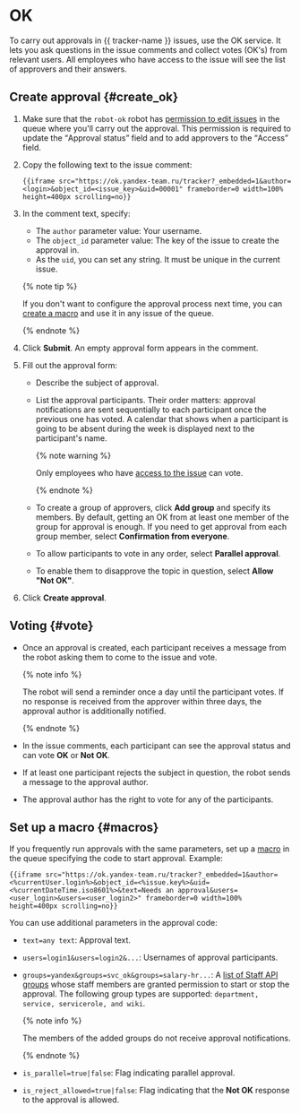 # OK

To carry out approvals in {{ tracker-name }} issues, use the OK service. It lets you ask questions in the issue comments and collect votes (OK's) from relevant users. All employees who have access to the issue will see the list of approvers and their answers.

## Create approval {#create_ok}

1. Make sure that the `robot-ok` robot has [permission to edit issues](queue-access.md) in the queue where you'll carry out the approval. This permission is required to update the <q>Approval status</q> field and to add approvers to the <q>Access</q> field.

1. Copy the following text to the issue comment:

    ```
    {{iframe src="https://ok.yandex-team.ru/tracker?_embedded=1&author=<login>&object_id=<issue_key>&uid=00001" frameborder=0 width=100% height=400px scrolling=no}}
    ```

1. In the comment text, specify:
    - The `author` parameter value: Your username.
    - The `object_id` parameter value: The key of the issue to create the approval in.
    - As the `uid`, you can set any string. It must be unique in the current issue.

    {% note tip %}

    If you don't want to configure the approval process next time, you can [create a macro](#macros) and use it in any issue of the queue.

    {% endnote %}

1. Click **Submit**. An empty approval form appears in the comment.

1. Fill out the approval form:

    - Describe the subject of approval.

    - List the approval participants. Their order matters: approval notifications are sent sequentially to each participant once the previous one has voted.
A calendar that shows when a participant is going to be absent during the week is displayed next to the participant's name.

        {% note warning %}

        Only employees who have [access to the issue](../user/ticket-access.md) can vote.

        {% endnote %}

    - To create a group of approvers, click **Add group** and specify its members.
By default, getting an OK from at least one member of the group for approval is enough. If you need to get approval from each group member, select **Confirmation from everyone**.

    - To allow participants to vote in any order, select **Parallel approval**.

    - To enable them to disapprove the topic in question, select **Allow "Not OK"**.

1. Click **Create approval**.

## Voting {#vote}

- Once an approval is created, each participant receives a message from the robot asking them to come to the issue and vote.

    {% note info %}

    The robot will send a reminder once a day until the participant votes. If no response is received from the approver within three days, the approval author is additionally notified.

    {% endnote %}

- In the issue comments, each participant can see the approval status and can vote **OK** or **Not OK**.

- If at least one participant rejects the subject in question, the robot sends a message to the approval author.

- The approval author has the right to vote for any of the participants.

## Set up a macro {#macros}

If you frequently run approvals with the same parameters, set up a [macro](create-macroses.md) in the queue specifying the code to start approval. Example:

```
{{iframe src="https://ok.yandex-team.ru/tracker?_embedded=1&author=<%currentUser.login%>&object_id=<%issue.key%>&uid=<%currentDateTime.iso8601%>&text=Needs an approval&users=<user_login>&users=<user_login2>" frameborder=0 width=100% height=400px scrolling=no}}
```

You can use additional parameters in the approval code:

- `text=any text`: Approval text.

- `users=login1&users=login2&...`: Usernames of approval participants.

- `groups=yandex&groups=svc_ok&groups=salary-hr...`: A [list of Staff API groups](https://staff-api.yandex-team.ru/v3/groups?_doc=1) whose staff members are granted permission to start or stop the approval. The following group types are supported: `department, service, servicerole, and wiki`.

    {% note info %}

    The members of the added groups do not receive approval  notifications.

    {% endnote %}

- `is_parallel=true|false`: Flag indicating parallel approval.

- `is_reject_allowed=true|false`: Flag indicating that the **Not OK** response to the approval is allowed.

